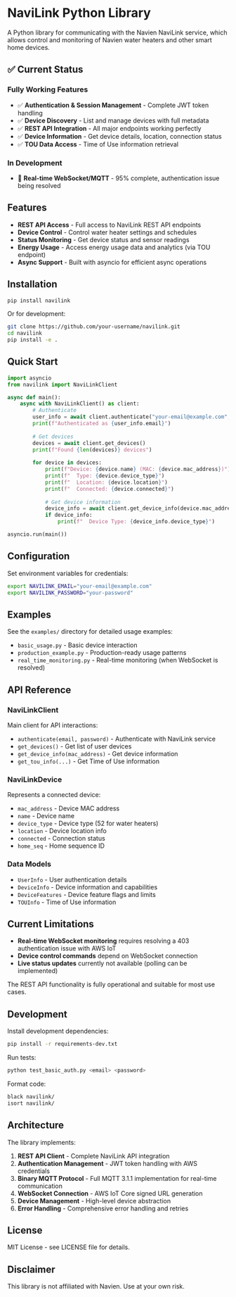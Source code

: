 # NaviLink Python Library

A Python library for communicating with the Navien NaviLink service, which allows control and monitoring of Navien water heaters and other smart home devices.

## ✅ Current Status

### **Fully Working Features**
- ✅ **Authentication & Session Management** - Complete JWT token handling
- ✅ **Device Discovery** - List and manage devices with full metadata  
- ✅ **REST API Integration** - All major endpoints working perfectly
- ✅ **Device Information** - Get device details, location, connection status
- ✅ **TOU Data Access** - Time of Use information retrieval

### **In Development**  
- 🔧 **Real-time WebSocket/MQTT** - 95% complete, authentication issue being resolved

## Features

- **REST API Access** - Full access to NaviLink REST API endpoints
- **Device Control** - Control water heater settings and schedules  
- **Status Monitoring** - Get device status and sensor readings
- **Energy Usage** - Access energy usage data and analytics (via TOU endpoint)
- **Async Support** - Built with asyncio for efficient async operations

## Installation

```bash
pip install navilink
```

Or for development:

```bash
git clone https://github.com/your-username/navilink.git
cd navilink
pip install -e .
```

## Quick Start

```python
import asyncio
from navilink import NaviLinkClient

async def main():
    async with NaviLinkClient() as client:
        # Authenticate
        user_info = await client.authenticate("your-email@example.com", "password")
        print(f"Authenticated as {user_info.email}")
        
        # Get devices
        devices = await client.get_devices()
        print(f"Found {len(devices)} devices")
        
        for device in devices:
            print(f"Device: {device.name} (MAC: {device.mac_address})")
            print(f"  Type: {device.device_type}")
            print(f"  Location: {device.location}")
            print(f"  Connected: {device.connected}")
            
            # Get device information
            device_info = await client.get_device_info(device.mac_address)
            if device_info:
                print(f"  Device Type: {device_info.device_type}")

asyncio.run(main())
```

## Configuration

Set environment variables for credentials:

```bash
export NAVILINK_EMAIL="your-email@example.com"
export NAVILINK_PASSWORD="your-password"
```

## Examples

See the `examples/` directory for detailed usage examples:

- `basic_usage.py` - Basic device interaction
- `production_example.py` - Production-ready usage patterns
- `real_time_monitoring.py` - Real-time monitoring (when WebSocket is resolved)

## API Reference

### NaviLinkClient

Main client for API interactions:

- `authenticate(email, password)` - Authenticate with NaviLink service
- `get_devices()` - Get list of user devices
- `get_device_info(mac_address)` - Get device information  
- `get_tou_info(...)` - Get Time of Use information

### NaviLinkDevice

Represents a connected device:

- `mac_address` - Device MAC address
- `name` - Device name
- `device_type` - Device type (52 for water heaters)
- `location` - Device location info
- `connected` - Connection status
- `home_seq` - Home sequence ID

### Data Models

- `UserInfo` - User authentication details
- `DeviceInfo` - Device information and capabilities
- `DeviceFeatures` - Device feature flags and limits
- `TOUInfo` - Time of Use information

## Current Limitations

- **Real-time WebSocket monitoring** requires resolving a 403 authentication issue with AWS IoT
- **Device control commands** depend on WebSocket connection  
- **Live status updates** currently not available (polling can be implemented)

The REST API functionality is fully operational and suitable for most use cases.

## Development

Install development dependencies:

```bash
pip install -r requirements-dev.txt
```

Run tests:

```bash
python test_basic_auth.py <email> <password>
```

Format code:

```bash
black navilink/
isort navilink/
```

## Architecture

The library implements:

1. **REST API Client** - Complete NaviLink API integration
2. **Authentication Management** - JWT token handling with AWS credentials
3. **Binary MQTT Protocol** - Full MQTT 3.1.1 implementation for real-time communication
4. **WebSocket Connection** - AWS IoT Core signed URL generation
5. **Device Management** - High-level device abstraction
6. **Error Handling** - Comprehensive error handling and retries

## License

MIT License - see LICENSE file for details.

## Disclaimer

This library is not affiliated with Navien. Use at your own risk.